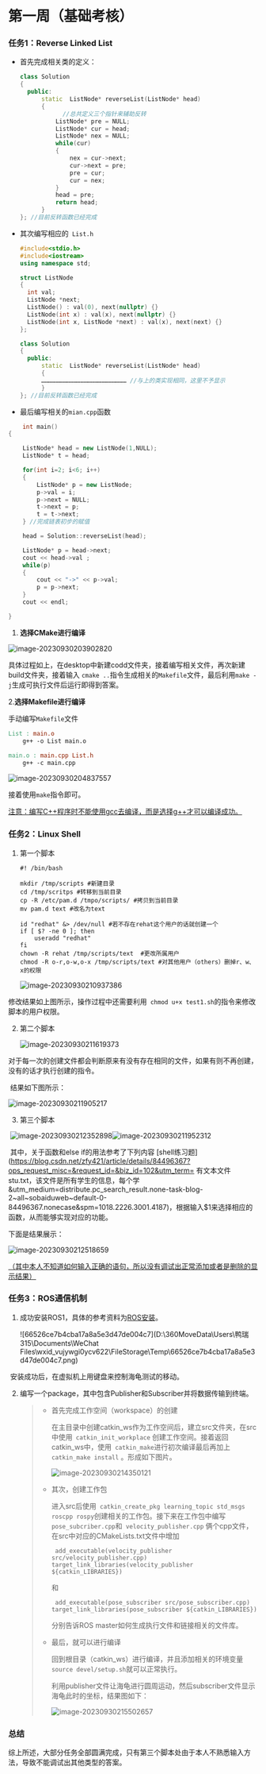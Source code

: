 # 第一周（基础考核）

### 任务1：Reverse Linked List

* 首先完成相关类的定义：

  ```c++
  class Solution
  {
  	public:
  		static	ListNode* reverseList(ListNode* head)
  		{
              //总共定义三个指针来辅助反转
  			ListNode* pre = NULL; 
  			ListNode* cur = head;
  			ListNode* nex = NULL;
  			while(cur)
  			{
  				nex = cur->next; 
  				cur->next = pre;
  				pre = cur;
  				cur = nex;
  			}
  			head = pre;
  			return head;
  		}
  }; //目前反转函数已经完成
  
  ```

* 其次编写相应的` List.h` 

  ```c++
  #include<stdio.h>
  #include<iostream>
  using namespace std;
  
  struct ListNode
  {
  	int val;
  	ListNode *next;
  	ListNode() : val(0), next(nullptr) {}
  	ListNode(int x) : val(x), next(nullptr) {}
  	ListNode(int x, ListNode *next) : val(x), next(next) {}
  };
  
  class Solution
  {
  	public:
  		static	ListNode* reverseList(ListNode* head)
  		{
  		……………………………………………………………… //与上的类实现相同，这里不予显示
  		}
  }; //目前反转函数已经完成
  ```

* 最后编写相关的``mian.cpp``函数

``` c++
	int main()
{

	ListNode* head = new ListNode(1,NULL);
	ListNode* t = head;

	for(int i=2; i<6; i++)
	{
		ListNode* p = new ListNode;
		p->val = i;
		p->next = NULL;
		t->next = p;
		t = t->next;
	} //完成链表初步的赋值

	head = Solution::reverseList(head);

	ListNode* p = head->next;
	cout << head->val ;
	while(p)
	{
		cout << "->" << p->val;
		p = p->next;
	}
	cout << endl;

}
```

1. **选择CMake进行编译**

![image-20230930203902820](C:\Users\鸭瑞315\AppData\Roaming\Typora\typora-user-images\image-20230930203902820.png)

具体过程如上，在desktop中新建codd文件夹，接着编写相关文件，再次新建build文件夹，接着输入 `cmake ..`指令生成相关的`` Makefile ``文件，最后利用`` make -j ``生成可执行文件后运行即得到答案。

2.**选择Makefile进行编译**

手动编写``Makefile``文件

```makefile
List : main.o
	g++ -o List main.o
	
main.o : main.cpp List.h
	g++ -c main.cpp
```

![image-20230930204837557](C:\Users\鸭瑞315\AppData\Roaming\Typora\typora-user-images\image-20230930204837557.png)

接着使用``make``指令即可。

<u>注意：编写C++程序时不能使用gcc去编译，而是选择g++才可以编译成功。</u>



### 任务2：Linux Shell

1. 第一个脚本

   ```shell
   #! /bin/bash
   
   mkdir /tmp/scripts #新建目录
   cd /tmp/scritps #转移到当前目录
   cp -R /etc/pam.d /tmpo/scripts/ #拷贝到当前目录
   mv pam.d text #改名为text
   
   id "redhat" &> /dev/null #若不存在rehat这个用户的话就创建一个
   if [ $? -ne 0 ]; then
       useradd "redhat"
   fi
   chown -R rehat /tmp/scripts/text  #更改所属用户
   chmod -R o-r,o-w,o-x /tmp/scripts/text #对其他用户（others）删掉r、w、x的权限
   ```

   ![image-20230930210937386](C:\Users\鸭瑞315\AppData\Roaming\Typora\typora-user-images\image-20230930210937386.png)

​	修改结果如上图所示，操作过程中还需要利用`` chmod u+x test1.sh``的指令来修改脚本的用户权限。

   2. 第二个脚本

      ![image-20230930211619373](C:\Users\鸭瑞315\AppData\Roaming\Typora\typora-user-images\image-20230930211619373.png)

​	对于每一次的创建文件都会判断原来有没有存在相同的文件，如果有则不再创建，没有的话才执行创建的指令。

​	结果如下图所示：

![image-20230930211905217](C:\Users\鸭瑞315\AppData\Roaming\Typora\typora-user-images\image-20230930211905217.png)

3. 第三个脚本

​	![image-20230930212352898](C:\Users\鸭瑞315\AppData\Roaming\Typora\typora-user-images\image-20230930212352898.png)![image-20230930211952312](C:\Users\鸭瑞315\AppData\Roaming\Typora\typora-user-images\image-20230930211952312.png)

​	其中，关于函数和else if的用法参考了下列内容 [shell练习题](https://blog.csdn.net/zfy421/article/details/84496367?ops_request_misc=&request_id=&biz_id=102&utm_term= 有文本文件 stu.txt，该文件是所有学生的信息，每个学&utm_medium=distribute.pc_search_result.none-task-blog-2~all~sobaiduweb~default-0-84496367.nonecase&spm=1018.2226.3001.4187)，根据输入$1来选择相应的函数，从而能够实现对应的功能。

下面是结果展示：

![image-20230930212518659](C:\Users\鸭瑞315\AppData\Roaming\Typora\typora-user-images\image-20230930212518659.png)

<u>（其中本人不知道如何输入正确的语句，所以没有调试出正常添加或者是删除的显示结果）</u>



### 任务3：ROS通信机制

1. 成功安装ROS1，具体的参考资料为[ROS安装](https://blog.csdn.net/qq_44339029/article/details/120579608?ops_request_misc=%7B%22request%5Fid%22%3A%22169607895516800211570118%22%2C%22scm%22%3A%2220140713.130102334..%22%7D&request_id=169607895516800211570118&biz_id=0&utm_medium=distribute.pc_search_result.none-task-blog-2~all~top_positive~default-1-120579608-null-null.142^v94^chatsearchT3_1&utm_term=ros安装&spm=1018.2226.3001.4187)。

   ![66526ce7b4cba17a8a5e3d47de004c7](D:\360MoveData\Users\鸭瑞315\Documents\WeChat Files\wxid_vujywgi0ycv622\FileStorage\Temp\66526ce7b4cba17a8a5e3d47de004c7.png)

​	安装成功后，在虚拟机上用键盘来控制海龟测试的移动。

2. 编写一个package，其中包含Publisher和Subscriber并将数据传输到终端。

   > * 首先完成工作空间（workspace）的创建
   >
   >   在主目录中创建catkin_ws作为工作空间后，建立src文件夹，在src中使用`` catkin_init_workplace`` 创建工作空间。接着返回catkin_ws中，使用`` catkin_make``进行初次编译最后再加上`` catkin_make install`` 。形成如下图片。
   >
   >   ![image-20230930214350121](C:\Users\鸭瑞315\AppData\Roaming\Typora\typora-user-images\image-20230930214350121.png)
   >
   > * 其次，创建工作包
   >
   >   进入src后使用`` catkin_create_pkg learning_topic std_msgs roscpp rospy``创建相关的工作包。接下来在工作包中编写`` pose_subcriber.cpp``和`` velocity_publisher.cpp`` 俩个cpp文件，在src中对应的CMakeLists.txt文件中增加
   >
   >   `` add_executable(velocity_publisher src/velocity_publisher.cpp)
   >   target_link_libraries(velocity_publisher ${catkin_LIBRARIES})``
   >
   >   和
   >
   >   `` add_executable(pose_subscriber src/pose_subscriber.cpp)
   >   target_link_libraries(pose_subscriber ${catkin_LIBRARIES})``
   >
   >   分别告诉ROS master如何生成执行文件和链接相关的文件库。
   >
   > * 最后，就可以进行编译
   >
   >   回到根目录（catkin_ws）进行编译，并且添加相关的环境变量`` source devel/setup.sh``就可以正常执行。
   >
   >   利用publisher文件让海龟进行圆周运动，然后subscriber文件显示海龟此时的坐标，结果图如下：
   >
   >   ![image-20230930215502657](C:\Users\鸭瑞315\AppData\Roaming\Typora\typora-user-images\image-20230930215502657.png)



### 总结

​	综上所述，大部分任务全部圆满完成，只有第三个脚本处由于本人不熟悉输入方法，导致不能调试出其他类型的答案。